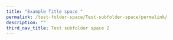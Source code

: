 ```yaml
---
title: "Example Title space "
permalink: /test-folder-space/Test-subfolder-space/permalink/
description: ""
third_nav_title: Test subfolder space 2
---
```


